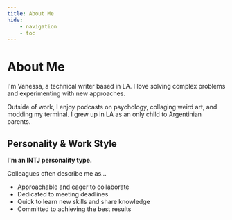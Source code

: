 ```yaml
---
title: About Me
hide: 
    - navigation
    - toc
---
```

# About Me

I'm Vanessa, a technical writer based in LA. I love solving complex problems and experimenting with new approaches.

Outside of work, I enjoy podcasts on psychology, collaging weird art, and modding my terminal. I grew up in LA as an only child to Argentinian parents.

## Personality & Work Style

**I'm an INTJ personality type.**

Colleagues often describe me as...

- Approachable and eager to collaborate
- Dedicated to meeting deadlines
- Quick to learn new skills and share knowledge
- Committed to achieving the best results
